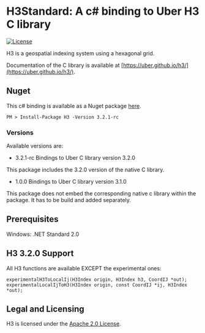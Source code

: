 # H3Standard: A c# binding to Uber H3 C library

[![License](https://img.shields.io/badge/License-Apache%202.0-blue.svg)](LICENSE)

H3 is a geospatial indexing system using a hexagonal grid.

Documentation of the C library is available at [https://uber.github.io/h3/](https://uber.github.io/h3/).

## Nuget

This c# binding is available as a Nuget package [here](https://www.nuget.org/packages/H3/). 

```
PM > Install-Package H3 -Version 3.2.1-rc
```

### Versions

Available versions are:
- 3.2.1-rc  Bindings to Uber C library version 3.2.0

This package includes the 3.2.0 version of the native C library.

- 1.0.0 Bindings to Uber C library version 3.1.0

This package does not embed the corresponding native c library within the package.
It has to be build and added separately.

## Prerequisites
Windows: .NET Standard 2.0

## H3 3.2.0 Support

All H3 functions are available EXCEPT the experimental ones:

```
experimentalH3ToLocalIj(H3Index origin, H3Index h3, CoordIJ *out);
experimentalLocalIjToH3(H3Index origin, const CoordIJ *ij, H3Index *out);
```

## Legal and Licensing

H3 is licensed under the [Apache 2.0 License](./LICENSE).

